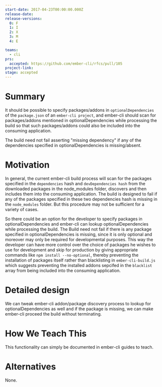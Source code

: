 ```yaml
---
start-date: 2017-04-23T00:00:00.000Z
release-date:
release-versions: 
  0: F
  1: I
  2: X
  3: M
  4: E

teams: 
  - cli
prs:
  accepted: https://github.com/ember-cli/rfcs/pull/105
project-link: 
stage: accepted
---
```


# Summary

It should be possible to specify packages/addons in `optionalDependencies` of the `package.json` of an `ember-cli project`, and ember-cli should scan for packages/addons mentioned in optionalDependencies while processing the build so that such packages/addons could also be included into the consuming application.

The build need not fail asserting "missing dependency" if any of the dependencies specified in optionalDependencies is missing/absent.

# Motivation

In general, the current ember-cli build process will scan for the packages specified in the `dependencies` hash and `devDependencies hash` from the downloaded packages in the node_modules folder, discovers and then includes them into the consuming application. The build is designed to fail if any of the packages specified in these two dependencies hash is missing in the `node_modules` folder. But this procedure may not be sufficient for a variety of cases.

So there could be an option for the developer to specify packages in optionalDependencies and ember-cli can lookup optionalDependencies while processing the build. The Build need not fail if there is any package specified in optionalDependencies is missing, since it is only optional and moreover may only be required for developmental purposes. This way the developer can have more control over the choice of packages he wishes to use for development and skip for production by giving appropriate commands like `npm install --no-optional`, thereby preventing the installation of packages itself rather than blacklisting in `ember-cli-build.js` which suggests preventing the installed addons sepcifed in the `blacklist` array from being included into the consuming application.

# Detailed design
We can tweak ember-cli addon/package discovery process to lookup for optionalDependencies as well and if the package is missing, we can make ember-cli proceed the build without terminating.

# How We Teach This

This functionality can simply be documented in ember-cli guides to teach.

# Alternatives

None.
